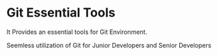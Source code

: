 <h1>Git Essential Tools</h1>

<p>It Provides an essential tools for Git Environment.</p>

<p>Seemless utilization of Git for Junior Developers and Senior Developers </p>
